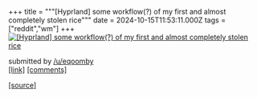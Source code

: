+++
title = """[Hyprland] some workflow(?) of my first and almost completely stolen rice"""
date = 2024-10-15T11:53:11.000Z
tags = ["reddit","wm"]
+++
[![[Hyprland] some workflow(?) of my first and almost completely stolen rice](https://b.thumbs.redditmedia.com/lEeQoZev_qnRgIwGXBhn58-lbphdgUglHmUnzTiGleo.jpg "[Hyprland] some workflow(?) of my first and almost completely stolen rice")](https://www.reddit.com/r/unixporn/comments/1g45ttc/hyprland_some_workflow_of_my_first_and_almost/)

submitted by [/u/eqoomby](https://www.reddit.com/user/eqoomby)  
[\[link\]](https://www.reddit.com/gallery/1g45ttc) [\[comments\]](https://www.reddit.com/r/unixporn/comments/1g45ttc/hyprland_some_workflow_of_my_first_and_almost/)

[[source]](https://www.reddit.com/r/unixporn/comments/1g45ttc/hyprland_some_workflow_of_my_first_and_almost/)
